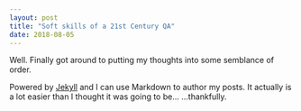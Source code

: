 ```yaml
---
layout: post
title: "Soft skills of a 21st Century QA"
date: 2018-08-05
---
```


Well. Finally got around to putting my thoughts into some semblance of order. 

Powered by [Jekyll](http://jekyllrb.com) and I can use Markdown to author my posts. 
It actually is a lot easier than I thought it was going to be...
...thankfully.
